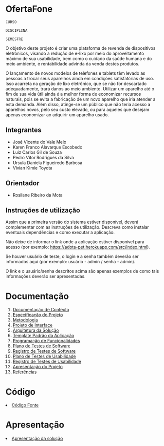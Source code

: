 # OfertaFone

`CURSO`

`DISCIPLINA`

`SEMESTRE`

O objetivo deste projeto é criar uma plataforma de revenda de dispositivos eletrônicos, visando a redução de e-lixo por meio do aproveitamento máximo de sua usabilidade, bem como o cuidado da saúde humana e do meio ambiente, e rentabilidade advinda da venda destes produtos. 

O lançamento de novos modelos de telefones e tablets têm levado as pessoas a trocar seus aparelhos ainda em condições satisfatórias de uso. Isso acarreta na geração de lixo eletrônico, que se não for descartado adequadamente, trará danos ao meio ambiente. Utilizar um aparelho até o fim de sua vida útil ainda é a melhor forma de economizar recursos naturais, pois se evita a fabricação de um novo aparelho que iria atender a esta demanda. Além disso, atinge-se um público que não teria acesso a aparelhos novos, pelo seu custo elevado, ou para aqueles que desejam apenas economizar ao adquirir um aparelho usado.

## Integrantes

* José Vicente do Vale Melo 
* Karen Franco Alavarque Escobedo
* Luiz Carlos Gil de Souza 
* Pedro Vitor Rodrigues da Silva 
* Ursula Daniela Figueiredo Barbosa
* Vivian Kimie Toyota

## Orientador

* Rosilane Ribeiro da Mota

## Instruções de utilização

Assim que a primeira versão do sistema estiver disponível, deverá complementar com as instruções de utilização. Descreva como instalar eventuais dependências e como executar a aplicação.

Não deixe de informar o link onde a aplicação estiver disponível para acesso (por exemplo: https://adota-pet.herokuapp.com/src/index.html).

Se houver usuário de teste, o login e a senha também deverão ser informados aqui (por exemplo: usuário - admin / senha - admin).

O link e o usuário/senha descritos acima são apenas exemplos de como tais informações deverão ser apresentadas.

# Documentação

<ol>
<li><a href="docs/01-Documentação de Contexto.md"> Documentação de Contexto</a></li>
<li><a href="docs/02-Especificação do Projeto.md"> Especificação do Projeto</a></li>
<li><a href="docs/03-Metodologia.md"> Metodologia</a></li>
<li><a href="docs/04-Projeto de Interface.md"> Projeto de Interface</a></li>
<li><a href="docs/05-Arquitetura da Solução.md"> Arquitetura da Solução</a></li>
<li><a href="docs/06-Template Padrão da Aplicação.md"> Template Padrão da Aplicação</a></li>
<li><a href="docs/07-Programação de Funcionalidades.md"> Programação de Funcionalidades</a></li>
<li><a href="docs/08-Plano de Testes de Software.md"> Plano de Testes de Software</a></li>
<li><a href="docs/09-Registro de Testes de Software.md"> Registro de Testes de Software</a></li>
<li><a href="docs/10-Plano de Testes de Usabilidade.md"> Plano de Testes de Usabilidade</a></li>
<li><a href="docs/11-Registro de Testes de Usabilidade.md"> Registro de Testes de Usabilidade</a></li>
<li><a href="docs/12-Apresentação do Projeto.md"> Apresentação do Projeto</a></li>
<li><a href="docs/13-Referências.md"> Referências</a></li>
</ol>

# Código

<li><a href="src/README.md"> Código Fonte</a></li>

# Apresentação

<li><a href="presentation/README.md"> Apresentação da solução</a></li>
